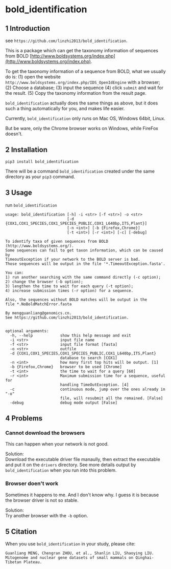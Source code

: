 # bold_identification

## 1 Introduction

see `https://github.com/linzhi2013/bold_identification`.

This is a package which can get the taxonomy information of sequences from BOLD [http://www.boldsystems.org/index.php](http://www.boldsystems.org/index.php).

To get the taxonomy information of a sequence from BOLD, what we usually do is: (1) open the website `http://www.boldsystems.org/index.php/IDS_OpenIdEngine` with a browser; (2) Choose a database; (3) input the sequence (4) click `submit` and wait for the result. (5) Copy the taxonomy information from the result page.

`bold_identification` actually does the same things as above, but it does such a thing automatically for you, and makes life easier.


Currently, `bold_identification` only runs on Mac OS, Windows 64bit, Linux.

But be ware, only the Chrome browser works on Windows, while FireFox doesn't.

## 2 Installation

    pip3 install bold_identification

There will be a command `bold_identification` created under the same directory as your `pip3` command.

## 3 Usage
run `bold_identification`

    usage: bold_identification [-h] -i <str> [-f <str>] -o <str>
                               [-d {COX1,COX1_SPECIES,COX1_SPECIES_PUBLIC,COX1_L640bp,ITS,Plant}]
                               [-n <int>] [-b {Firefox,Chrome}]
                               [-t <int>] [-r <int>] [-c] [-debug]

    To identify taxa of given sequences from BOLD (http://www.boldsystems.org/).
    Some sequences can fail to get taxon information, which can be caused by
    TimeoutException if your network to the BOLD server is bad.
    Those sequences will be output in the file '*.TimeoutException.fasta'.

    You can:
    1) run another searching with the same command directly (-c option);
    2) change the browser (-b option);
    3) lengthen the time to wait for each query (-t option);
    4) increase submission times (-r option) for a sequence.

    Also, the sequences without BOLD matches will be output in the
    file *.NoBoldMatchError.fasta

    By mengguanliang@genomics.cn.
    See https://github.com/linzhi2013/bold_identification.


    optional arguments:
      -h, --help            show this help message and exit
      -i <str>              input file name
      -f <str>              input file format [fasta]
      -o <str>              outfile
      -d {COX1,COX1_SPECIES,COX1_SPECIES_PUBLIC,COX1_L640bp,ITS,Plant}
                            database to search [COX1]
      -n <int>              how many first top hits will be output. [1]
      -b {Firefox,Chrome}   browser to be used [Chrome]
      -t <int>              the time to wait for a query [60]
      -r <int>              Maximum submission time for a sequence, useful for
                            handling TimeOutException. [4]
      -c                    continuous mode, jump over the ones already in "-o"
                            file, will resubmit all the remained. [False]
      -debug                debug mode output [False]


## 4 Problems

### Cannot download the browsers
This can happen when your network is not good.

Solution:   
Download the executable driver file manaully, then extract the executable and put it on the `drivers` directory. See more details output by `bold_identification` when you run into this problem.

### Browser doen't work
Sometimes it happens to me. And I don't know why. I guess it is because the browser driver is not so stable.

Solution:   
Try another browser with the `-b` option.


## 5 Citation
When you use `bold_identification` in your study, please cite:

    Guanliang MENG, Chengran ZHOU, et al., Shanlin LIU, Shaoying LIU. Mitogenome and nuclear gene datasets of small mammals on Qinghai-Tibetan Plateau.









